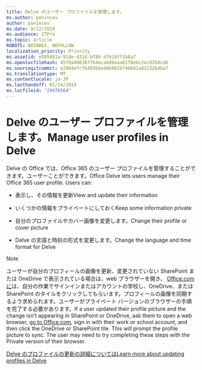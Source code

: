 ```yaml
---
title: Delve のユーザー プロファイルを管理します。
ms.author: ponincev
author: ponincev
ms.date: 9/12/2018
ms.audience: ITPro
ms.topic: article
ROBOTS: NOINDEX, NOFOLLOW
localization_priority: Priority
ms.assetid: e595481a-91de-431d-bf86-d7610ff3b6a7
ms.openlocfilehash: 45f0ad0636ffb4eca6d6aaa01f8ebc2ec82b0cdb
ms.sourcegitcommit: e2864efcfb493b6e46b662b746661a61232bdba7
ms.translationtype: MT
ms.contentlocale: ja-JP
ms.lasthandoff: 01/24/2019
ms.locfileid: "29476564"
---
```

# <a name="manage-user-profiles-in-delve"></a><span data-ttu-id="a1bb8-102">Delve のユーザー プロファイルを管理します。</span><span class="sxs-lookup"><span data-stu-id="a1bb8-102">Manage user profiles in Delve</span></span>

<span data-ttu-id="a1bb8-p101">Delve の Office では、Office 365 のユーザー プロファイルを管理することができます。ユーザーことができます。</span><span class="sxs-lookup"><span data-stu-id="a1bb8-p101">Office Delve lets users manage their Office 365 user profile. Users can:</span></span>
  
- <span data-ttu-id="a1bb8-105">表示し、その情報を更新</span><span class="sxs-lookup"><span data-stu-id="a1bb8-105">View and update their information</span></span>
    
- <span data-ttu-id="a1bb8-106">いくつかの情報をプライベートにしておく</span><span class="sxs-lookup"><span data-stu-id="a1bb8-106">Keep some information private</span></span>
    
- <span data-ttu-id="a1bb8-107">自分のプロファイルやカバー画像を変更します。</span><span class="sxs-lookup"><span data-stu-id="a1bb8-107">Change their profile or cover picture</span></span>
    
- <span data-ttu-id="a1bb8-108">Delve の言語と時刻の形式を変更します。</span><span class="sxs-lookup"><span data-stu-id="a1bb8-108">Change the language and time format for Delve</span></span>
    
> [!NOTE]
> <span data-ttu-id="a1bb8-p102">ユーザーが自分のプロフィールの画像を更新、変更されていない SharePoint または OneDrive で表示されている場合は、web ブラウザーを開き、 [Office.com に](https://www.office.com)は、自分の作業でサインインまたはアカウントの学校し、OneDrive、または SharePoint のタイルをクリックしてもらいます。プロフィールの画像を同期するよう求められます。ユーザーがプライベート バージョンのブラウザーの手順を完了する必要があります。</span><span class="sxs-lookup"><span data-stu-id="a1bb8-p102">If a user updated their profile picture and the change isn't appearing in SharePoint or OneDrive, ask them to open a web browser, [go to Office.com](https://www.office.com), sign in with their work or school account, and then click the OneDrive or SharePoint tile. This will prompt the profile picture to sync. The user may need to try completing these steps with the Private version of their browser.</span></span> 
  
[<span data-ttu-id="a1bb8-111">Delve のプロファイルの更新の詳細については</span><span class="sxs-lookup"><span data-stu-id="a1bb8-111">Learn more about updating profiles in Delve</span></span>](https://go.microsoft.com/fwlink/?linkid=735070)
  

